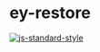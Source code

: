 # ey-restore
[![js-standard-style](https://img.shields.io/badge/code%20style-standard-brightgreen.svg?style=flat)](https://github.com/feross/standard)

